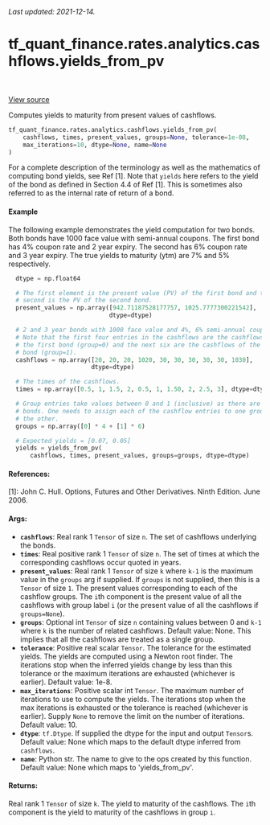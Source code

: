 <!--
This file is generated by a tool. Do not edit directly.
For open-source contributions the docs will be updated automatically.
-->

*Last updated: 2021-12-14.*

<div itemscope itemtype="http://developers.google.com/ReferenceObject">
<meta itemprop="name" content="tf_quant_finance.rates.analytics.cashflows.yields_from_pv" />
<meta itemprop="path" content="Stable" />
</div>

# tf_quant_finance.rates.analytics.cashflows.yields_from_pv

<!-- Insert buttons and diff -->

<table class="tfo-notebook-buttons tfo-api" align="left">
</table>

<a target="_blank" href="https://github.com/google/tf-quant-finance/blob/master/tf_quant_finance/rates/analytics/cashflows.py">View source</a>



Computes yields to maturity from present values of cashflows.

```python
tf_quant_finance.rates.analytics.cashflows.yields_from_pv(
    cashflows, times, present_values, groups=None, tolerance=1e-08,
    max_iterations=10, dtype=None, name=None
)
```



<!-- Placeholder for "Used in" -->

For a complete description of the terminology as well as the mathematics
of computing bond yields, see Ref [1]. Note that `yields` here refers
to the yield of the bond as defined in Section 4.4 of Ref [1]. This is
sometimes also referred to as the internal rate of return of a bond.

#### Example

The following example demonstrates the yield computation for two
bonds. Both bonds have 1000 face value with semi-annual coupons. The first
bond has 4% coupon rate and 2 year expiry. The second has 6% coupon rate and
3 year expiry. The true yields to maturity (ytm) are 7% and 5% respectively.

```python
  dtype = np.float64

  # The first element is the present value (PV) of the first bond and the
  # second is the PV of the second bond.
  present_values = np.array([942.71187528177757, 1025.7777300221542],
                            dtype=dtype)

  # 2 and 3 year bonds with 1000 face value and 4%, 6% semi-annual coupons.
  # Note that the first four entries in the cashflows are the cashflows of
  # the first bond (group=0) and the next six are the cashflows of the second
  # bond (group=1).
  cashflows = np.array([20, 20, 20, 1020, 30, 30, 30, 30, 30, 1030],
                       dtype=dtype)

  # The times of the cashflows.
  times = np.array([0.5, 1, 1.5, 2, 0.5, 1, 1.50, 2, 2.5, 3], dtype=dtype)

  # Group entries take values between 0 and 1 (inclusive) as there are two
  # bonds. One needs to assign each of the cashflow entries to one group or
  # the other.
  groups = np.array([0] * 4 + [1] * 6)

  # Expected yields = [0.07, 0.05]
  yields = yields_from_pv(
      cashflows, times, present_values, groups=groups, dtype=dtype)
```

#### References:

[1]: John C. Hull. Options, Futures and Other Derivatives. Ninth Edition.
  June 2006.

#### Args:


* <b>`cashflows`</b>: Real rank 1 `Tensor` of size `n`. The set of cashflows underlying
  the bonds.
* <b>`times`</b>: Real positive rank 1 `Tensor` of size `n`. The set of times at which
  the corresponding cashflows occur quoted in years.
* <b>`present_values`</b>: Real rank 1 `Tensor` of size `k` where `k-1` is the maximum
  value in the `groups` arg if supplied. If `groups` is not supplied, then
  this is a `Tensor` of size `1`. The present values corresponding to each
  of the cashflow groups. The `i`th component is the present value of all
  the cashflows with group label `i` (or the present value of all the
  cashflows if `groups=None`).
* <b>`groups`</b>: Optional int `Tensor` of size `n` containing values between 0 and
  `k-1` where `k` is the number of related cashflows.
  Default value: None. This implies that all the cashflows are treated as a
    single group.
* <b>`tolerance`</b>: Positive real scalar `Tensor`. The tolerance for the estimated
  yields. The yields are computed using a Newton root finder. The iterations
  stop when the inferred yields change by less than this tolerance or the
  maximum iterations are exhausted (whichever is earlier).
  Default value: 1e-8.
* <b>`max_iterations`</b>: Positive scalar int `Tensor`. The maximum number of
  iterations to use to compute the yields. The iterations stop when the max
  iterations is exhausted or the tolerance is reached (whichever is
  earlier). Supply `None` to remove the limit on the number of iterations.
  Default value: 10.
* <b>`dtype`</b>: `tf.Dtype`. If supplied the dtype for the input and output `Tensor`s.
  Default value: None which maps to the default dtype inferred from
  `cashflows`.
* <b>`name`</b>: Python str. The name to give to the ops created by this function.
  Default value: None which maps to 'yields_from_pv'.


#### Returns:

Real rank 1 `Tensor` of size `k`. The yield to maturity of the cashflows.
  The `i`th component is the yield to maturity of the cashflows in group
  `i`.
